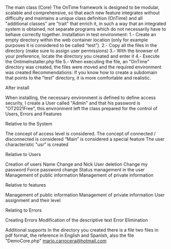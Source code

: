 The main class (Core)
The OnTime framework is designed to be modular, scalable and comprehensive, so that each new feature integrates without difficulty and maintains a unique class definition (OnTime) and all "additional classes" are "trait" that enrich it, in such a way that an integrated system is obtained, not separate programs which do not necessarily have to behave correctly together.
Installation in test environment:
1.- Create an empty directory within the web container location (only for example purposes it is considered to be called “test”).
2.- Copy all the files in the directory (make sure to assign user permissions)
3.- With the browser of your preference, locate the directory you created and enter it
4.- Execute the OntimeInstaller.php file
5.- When executing the file, an "OnTime" directory was created, the files were moved and the required environment was created
Recommendations:
If you know how to create a subdomain that points to the "test" directory, it is more comfortable and realistic.

After install

When installing, the necessary environment is defined to define access security, I create a User called "Admin" and that his password is "OT2021Free", this environment left the class prepared for the control of Users, Errors and Features

Relative to the System

The concept of access level is considered.
The concept of connected / disconnected is considered
“Main” is considered a special feature
The user characteristic "usr" is created

Relative to Users

Creation of users
Name Change and Nick
User deletion
Change my password
Force password change
Status management in the user
Management of public information
Management of private information

Relative to features

Management of public information
Management of private information
User assignment and their level

Relating to Errors

Creating Errors
Modification of the descriptive text
Error Elimination

Additional supports
In the directory you created there is a file two files in pdf format, the reference in English and Spanish, also the file "DemoCore.php"
mario.carrocera@hotmail.com
